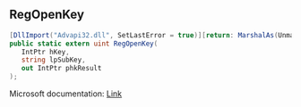 ## RegOpenKey

```csharp
[DllImport("Advapi32.dll", SetLastError = true)][return: MarshalAs(UnmanagedType.U4)]
public static extern uint RegOpenKey(
   IntPtr hKey,
   string lpSubKey,
   out IntPtr phkResult
);
```

Microsoft documentation: [Link](https://docs.microsoft.com/en-us/windows/win32/api/winreg/nf-winreg-regopenkeya)
